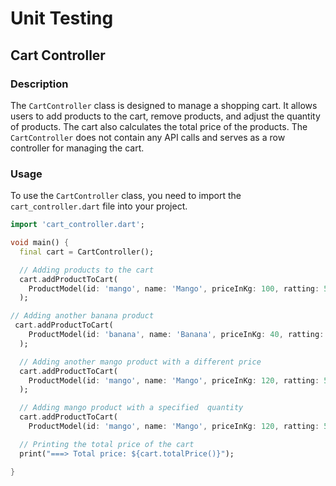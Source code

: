 # Unit Testing

## Cart Controller

### Description

The `CartController` class is designed to manage a shopping cart. It allows users to add products to the cart, remove products, and adjust the quantity of products. The cart also calculates the total price of the products. The `CartController` does not contain any API calls and serves as a row controller for managing the cart.

### Usage

To use the `CartController` class, you need to import the `cart_controller.dart` file into your project.

```dart
import 'cart_controller.dart';

void main() {
  final cart = CartController();

  // Adding products to the cart
  cart.addProductToCart(
    ProductModel(id: 'mango', name: 'Mango', priceInKg: 100, ratting: 5),
  );

// Adding another banana product
 cart.addProductToCart(
    ProductModel(id: 'banana', name: 'Banana', priceInKg: 40, ratting: 4.2),
  );

  // Adding another mango product with a different price
  cart.addProductToCart(
    ProductModel(id: 'mango', name: 'Mango', priceInKg: 120, ratting: 5),
  );

  // Adding mango product with a specified  quantity
  cart.addProductToCart(
    ProductModel(id: 'mango', name: 'Mango', priceInKg: 120, ratting: 5, quantity: 2),

  // Printing the total price of the cart
  print("===> Total price: ${cart.totalPrice()}");

}
```
